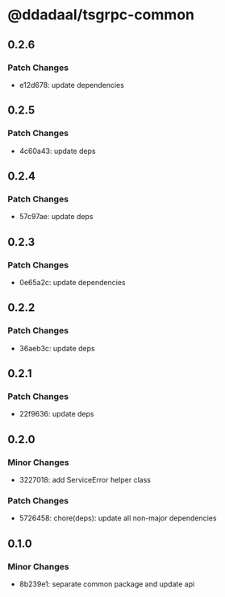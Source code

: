 # @ddadaal/tsgrpc-common

## 0.2.6

### Patch Changes

- e12d678: update dependencies

## 0.2.5

### Patch Changes

- 4c60a43: update deps

## 0.2.4

### Patch Changes

- 57c97ae: update deps

## 0.2.3

### Patch Changes

- 0e65a2c: update dependencies

## 0.2.2

### Patch Changes

- 36aeb3c: update deps

## 0.2.1

### Patch Changes

- 22f9636: update deps

## 0.2.0

### Minor Changes

- 3227018: add ServiceError helper class

### Patch Changes

- 5726458: chore(deps): update all non-major dependencies

## 0.1.0

### Minor Changes

- 8b239e1: separate common package and update api

